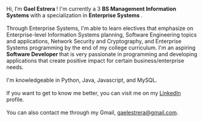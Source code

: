 Hi, I’m <b> Gael Estrera </b> ! I'm currently a 3 <b> BS Management Information Systems </b> with a specialization in <b> Enterprise Systems </b>. <br><br>
Through Enterprise Systems, I'm able to learn electives that emphasize on Enterprise-level Information Systems planning, Software Engineering topics and applications, Network Security and Cryptography, and Enterprise Systems programming by the end of my college curriculum. I'm an aspiring <b> Software Developer </b> that is very passionate in programming and developing applications that create positive impact for certain business/enterprise needs. <br><br>
I'm knowledgeable in Python, Java, Javascript, and MySQL. <br><br>
If you want to get to know me better, you can visit me on my [LinkedIn](www.linkedin.com/in/tomas-gael-p-estrera-iv-9a5721254) profile. <br><br>
You can also contact me through my Gmail, gaelestrera@gmail.com. <br><br>





<!---
Decoretum/Decoretum is a ✨ special ✨ repository because its `README.md` (this file) appears on your GitHub profile.
You can click the Preview link to take a look at your changes.
--->
